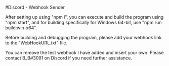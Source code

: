  #Discord - Webhook Sender

After setting up using "npm i",
 you can execute and build the program using "npm start",
and for building specifically for Windows 64-bit, use "npm run build:win-x64".

Before building and debugging the program, please add your webhook link to the "WebHookURL.txt" file.

You can remove the test webhook I have added and insert your own. Please contact B_B#3091 on Discord if you need further assistance.
